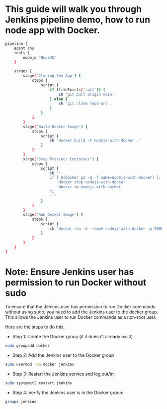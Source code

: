# This guide will walk you through Jenkins pipeline demo, how to run node app with Docker.

```bash
pipeline {
    agent any
    tools {
        nodejs 'NodeJS' 
    }

    stages {
        stage('Cloning the App') {
            steps {
                script {
                    if (fileExists('.git')) {
                        sh 'git pull origin main'
                    } else {
                        sh 'git clone repo-url .'
                    }
                }
            }
        }
        stage('Build Docker Image') {
            steps {
                script {
                    sh 'docker build -t nodejs-with-docker .'
                }
            }
        }
        stage('Stop Previous Container') {
            steps {
                script {
                    sh '''
                    if [ $(docker ps -q -f name=nodejs-with-docker) ]; then
                        docker stop nodejs-with-docker
                        docker rm nodejs-with-docker
                    fi
                    '''
                }
            }
        }
        stage('Run Docker Image') {
            steps {
                script {
                    sh 'docker run -d --name nodejs-with-docker -p 9000:3000 nodejs-with-docker'
                }
            }
        }
    }
}
```

# Note: Ensure Jenkins user has permission to run Docker without sudo

To ensure that the Jenkins user has permission to run Docker commands without using sudo, you need to add the Jenkins user to the docker group. This allows the Jenkins user to run Docker commands as a non-root user.

Here are the steps to do this:

- Step 1: Create the Docker group (if it doesn't already exist)

```bash
sudo groupadd docker
```

- Step 2: Add the Jenkins user to the Docker group

```bash
sudo usermod -aG docker jenkins
```

- Step 3: Restart the Jenkins service and log out/in:

```bash
sudo systemctl restart jenkins
```

- Step 4: Verify the Jenkins user is in the Docker group:

```bash
groups jenkins
```